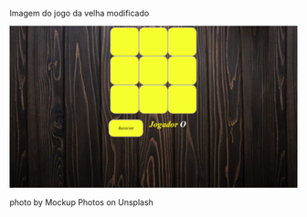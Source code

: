 Imagem do jogo da velha modificado

![github-small](https://github.com/LuizCarlosIFBA/jogo-da-velha-web/blob/master/foto.png)

photo by Mockup Photos on Unsplash
